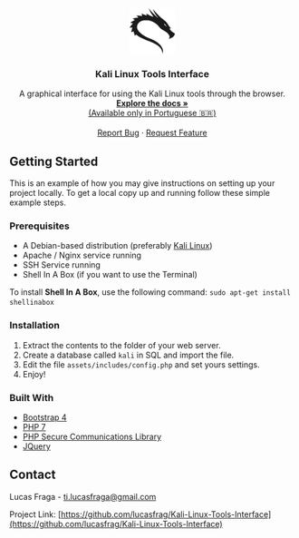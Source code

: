 <!-- LOGO -->
<p align="center">
  <img src="assets/img/logo.png" alt="Logo" width="80" height="80">
  <h3 align="center">Kali Linux Tools Interface</h3>
  <p align="center">A graphical interface for using the Kali Linux tools through the browser.
    <br />
      <a href="">
        <strong>
          Explore the docs »
        </strong><br>
          (Available only in Portuguese 🇧🇷)
        </a>
      <br />
      <br />
      <a href="https://github.com/lucasfrag/Kali-Linux-Tools-Interface/issues">Report Bug</a>
      ·
      <a href="https://github.com/lucasfrag/Kali-Linux-Tools-Interface/issues">Request Feature</a>
  </p>
</p>


<!-- GETTING STARTED -->
## Getting Started

This is an example of how you may give instructions on setting up your project locally.
To get a local copy up and running follow these simple example steps.


### Prerequisites

- A Debian-based distribution (preferably [Kali Linux](https://www.kali.org/))
- Apache / Nginx service running
- SSH Service running
- Shell In A Box (if you want to use the Terminal)

To install <b>Shell In A Box</b>, use the following command: `sudo apt-get install shellinabox`


### Installation

1. Extract the contents to the folder of your web server.
2. Create a database called `kali` in SQL and import the file.
3. Edit the file `assets/includes/config.php` and set yours settings.
4. Enjoy!


### Built With
* [Bootstrap 4](https://getbootstrap.com)
* [PHP 7](https://php.net)
* [PHP Secure Communications Library](https://github.com/phpseclib/phpseclib)
* [JQuery](https://jquery.com)


<!-- CONTACT -->
## Contact

Lucas Fraga - ti.lucasfraga@gmail.com

Project Link: [https://github.com/lucasfrag/Kali-Linux-Tools-Interface](https://github.com/lucasfrag/Kali-Linux-Tools-Interface)



